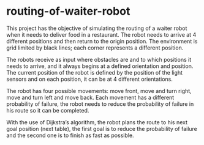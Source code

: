 # routing-of-waiter-robot

This project has the objective of simulating the routing of a waiter robot when it needs to deliver food in a restaurant.
The robot needs to arrive at 4 different positions and then return to the origin position. The environment is grid limited by black lines; each corner represents a different position.

The robots receive as input where obstacles are and to which positions it needs to arrive, and it always begins at a defined orientation and position. The current position of the robot is defined by the position of the light sensors and on each position, it can be at 4 different orientations.

The robot has four possible movements: move front, move and turn right, move and turn left and move back. Each movement has a different probability of failure, the robot needs to reduce the probability of failure in his route so it can be completed.

With the use of Dijkstra’s algorithm, the robot plans the route to his next goal position (next table), the first goal is to reduce the probability of failure and the second one is to finish as fast as possible.
